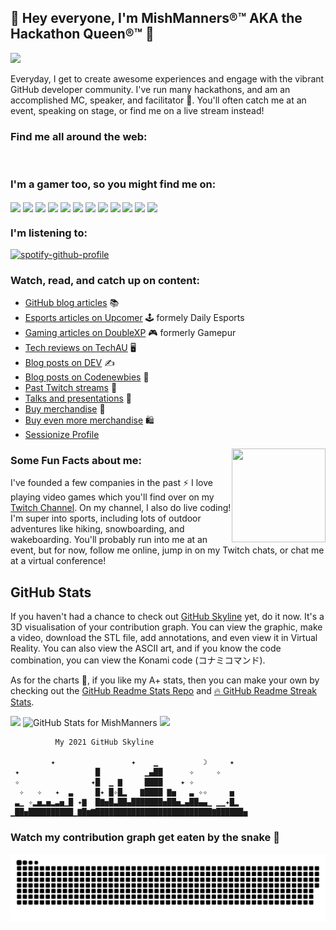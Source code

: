 ## 👋 Hey everyone, I'm MishManners®™ AKA the Hackathon Queen®™ 👋
<!--
**MishManners/MishManners** is a ✨ _special_ ✨ repository because its `README.md` (this file) appears on your GitHub profile -->

<!-- <img src=""> this is another way you can add in images -->

![](https://github.com/MishManners/MishManners/blob/master/MishManners%20Room%20animated.gif)

Everyday, I get to create awesome experiences and engage with the vibrant GitHub developer community. I've run many hackathons, and am an accomplished MC, speaker, and facilitator :microphone:. You'll often catch me at an event, speaking on stage, or find me on a live stream instead!

<!-- ![2021-08-10 20-43-14 2021-08-10 20_45_32](https://user-images.githubusercontent.com/36594527/131284497-24a6db5f-d86d-4548-81cc-fa6aa186892c.gif) -->

### Find me all around the web:

<p align="left">
<a href="http://twitter.com/MishManners" target="blank"><img align="center" src="https://github.com/mishmanners/MishManners/blob/master/socials/twitter%20(2).png" title = "Twitter" alt="" height="30" /></a>
<a href="http://linkedin.com/in/mishmanners" target="blank"><img align="center" src="https://github.com/mishmanners/MishManners/blob/master/socials/transparent-Linkedin-logo-icon.png" alt="" height="30" /></a>
<a href="http://instagram.com/mishmanners" target="blank"><img align="center" src="https://github.com/mishmanners/MishManners/blob/master/socials/instagram.png" alt="" height="30" /></a>
<a href="http://twitch.tv/MishManners" target="blank"><img align="center" src="https://github.com/mishmanners/MishManners/blob/master/socials/twitch.png" alt="" height="30" /></a>
<a href="http://youtube.com/c/MishManners" target="blank"><img align="center" src="https://github.com/mishmanners/MishManners/blob/master/socials/youtube.png" alt="" height="30" /></a>
<a href="http://mishmanners.com" target="blank"><img align="center" src="https://github.com/mishmanners/MishManners/blob/master/socials/chrome.png" alt="" height="30" /></a>
<a href="https://hackathongoddess.wordpress.com/" target="blank"><img align="center" src="https://github.com/mishmanners/MishManners/blob/master/socials/chrome.png" alt="" height="30" /></a>
<a href="https://dev.to/mishmanners" target="blank"><img align="center" src="https://github.com/mishmanners/MishManners/blob/master/socials/devto.png" alt="" height="30" /></a>
</p>

<!-- TODO add in the rest of the URLs here -->
### I'm a gamer too, so you might find me on:
<a href="https://discordapp.com/invite/f4NFzFt" target="blank"><img align="center" src="https://github.com/mishmanners/MishManners/blob/master/Game%20Icons/discord.png" height="30" /></a>
<a href=" " target="blank"><img align="center" src="https://github.com/mishmanners/MishManners/blob/master/Game%20Icons/ESO.png" height="30" /></a> 
<a href=" " target="blank"><img align="center" src="https://github.com/mishmanners/MishManners/blob/master/Game%20Icons/Epic.png" height="30" /></a> 
<a href=" " target="blank"><img align="center" src="https://github.com/mishmanners/MishManners/blob/master/Game%20Icons/LoL.png" height="30" /></a>
<a href=" " target="blank"><img align="center" src="https://github.com/mishmanners/MishManners/blob/master/Game%20Icons/Battlenet.png" height="30" /></a>
<a href=" " target="blank"><img align="center" src="https://github.com/mishmanners/MishManners/blob/master/Game%20Icons/Xbox.png" height="30" /></a> 
<a href=" " target="blank"><img align="center" src="https://github.com/mishmanners/MishManners/blob/master/Game%20Icons/PS.png" height="30" /></a> 
<a href="" target="blank"><img align="center" src="https://github.com/mishmanners/MishManners/blob/master/Game%20Icons/PoGo.png" height="30" /></a> 
<a href="" target="blank"><img align="center" src="https://github.com/mishmanners/MishManners/blob/master/Game%20Icons/Shadowverse.png" height="30" /></a> 
<a href="" target="blank"><img align="center" src="https://github.com/mishmanners/MishManners/blob/master/Game%20Icons/Steam.png" height="30" /></a>
<a href="" target="blank"><img align="center" src="https://github.com/mishmanners/MishManners/blob/master/Game%20Icons/Switch.png" height="30" /></a>
<a href="" target="blank"><img align="center" src="https://github.com/mishmanners/MishManners/blob/master/Game%20Icons/arena.png" height="30" /></a>

### I'm listening to:

[![spotify-github-profile](https://spotify-github-profile.vercel.app/api/view?uid=22a52oj3e5hnylnh2ua2e6loy&cover_image=true&theme=novatorem&bar_color=24b6f5&bar_color_cover=false)](https://github.com/kittinan/spotify-github-profile)
<!--
- [Twitter](http://twitter.com/MishManners) :bird:
- [Instagram](http://instagram.com/mishmanners) 📸
- [Twitch](http://twitch.tv/MishManners) 📺 
- [LinkedIn](http://linkedin.com/in/mishmanners) 👩‍💻
- [YouTube](http://youtube.com/c/MishManners) 📽 
- [MishManners®™ website](http://mishmanners.com) 🌐 
- [Hackathon Queen®™ blog](https://hackathongoddess.wordpress.com/) 🌐
-->

### Watch, read, and catch up on content:
- [GitHub blog articles](https://github.blog/author/mishmanners/) :books:
- [Esports articles on Upcomer](https://www.upcomer.com/author/michelle-mannering/) 🕹️ formely Daily Esports
- [Gaming articles on DoubleXP](https://doublexp.com/author/michelle-mannering) 🎮 formerly Gamepur
- [Tech reviews on TechAU](https://techau.com.au/author/mmannering/) 🖥️
- [Blog posts on DEV](https://dev.to/mishmanners) ✍️
- [Blog posts on Codenewbies](https://community.codenewbie.org/mishmanners) 💽
- [Past Twitch streams](https://www.twitch.tv/mishmanners/videos?filter=highlights&sort=time) 🎥
- [Talks and presentations](https://michellemannering.wordpress.com/recorded-presentations/) 📣
- [Buy merchandise](https://merch.streamelements.com/mishmanners/) 🛒
- [Buy even more merchandise](https://www.redbubble.com/people/MishManners/shop) 🛍️
- [Sessionize Profile](https://sessionize.com/mishmanners/)

<img align="right" width="150" height="150" src="https://github.com/MishManners/MishManners/blob/master/My-OctocatsShortest.gif"></a>
### Some Fun Facts about me:
I've founded a few companies in the past :zap: I love playing video games which you'll find over on my [Twitch Channel](http://twitch.tv/MishManners). On my channel, I also do live coding! I'm super into sports, including lots of outdoor adventures like hiking, snowboarding, and wakeboarding. You'll probably run into me at an event, but for now, follow me online, jump in on my Twitch chats, or chat me at a virtual conference!

## GitHub Stats

If you haven't had a chance to check out [GitHub Skyline](https://skyline.github.com/) yet, do it now. It's a 3D visualisation of your contribution graph. You can view the graphic, make a video, download the STL file, add annotations, and even view it in Virtual Reality. You can also view the ASCII art, and if you know the code combination, you can view the Konami code (コナミコマンド).

As for the charts 🥧, if you like my A+ stats, then you can make your own by checking out the [GitHub Readme Stats Repo](https://github.com/anuraghazra/github-readme-stats) and [🔥 GitHub Readme Streak Stats](https://github-readme-streak-stats.herokuapp.com/demo/).

<img src="https://github.com/MishManners/MishManners/blob/master/ezgif-4-5370f601a9b3.gif" width="700">

<img src="https://github-readme-stats.vercel.app/api?username=mishmanners&show_icons=true&include_all_commits=true&count_private=true&theme=jolly&layout=compact" alt="GitHub Stats for MishManners" width="700">

<img src="https://github-readme-streak-stats.herokuapp.com?user=MishManners&theme=jolly" width="700">

```ascii    
          My 2021 GitHub Skyline          

         ✦                 ✦    ▁          ☽     ✦   
 ✦                 █          ▁▄██      ✧     ✧      
 ✧                ✦█  ▁ ▇     ████    ✦ ✧            
  ✧   ✧   ✦  ▃     █✦ █✧█▂   ▇████ ▇▅   ▃ ✧✧     ▅   
 ▃▁ ✧▂▅▂▅▂▃▅▁█ ✦▇  █▇▅█▃██▄███████▅██▅▂▄██▄▄▁ ▁▁✦█▂  
▁██▅██████████▁▇█▆▇██████████████████████████▇██████▅

```
<!--
``` 
          @mishmanners' 2020 GitHub Skyline          

     ✦            ✦    ✦    ✦ ▁               ✧  ✦   
                         ▁    █        ▃          █  
 ✧    ✦             ▇    █    █✦  ☽ ▂▄ █ ▇       ✧█  
  ▆  ✧   ▄ ✧  ▆ ▄   █    █ ▄  █ ▂✦▄ ██▆█ █        █  
  █▅▃▃▁ ▁█ ▃▃▅█▆█▃▃▅█▅▃ ▃█▃█▃▃█▅█▅█▆████▃█ ▃✧▅▃ ▃ █▁ 
▁▁█████▅██▅████████████▅██████████████████▅█▁██▅█▁██▁

```
--!>
<!-- [![trophy](https://github-profile-trophy.vercel.app/?username=mishmanners&theme=radical)](https://github.com/ryo-ma/github-profile-trophy) ONLY if I want to show the trophy things here -->

### Watch my contribution graph get eaten by the snake 🐍

<!-- platane/snk works, it just puts it on a new branch -->
![mishmanners snake gif](https://github.com/mishmanners/MishManners/blob/output/github-contribution-grid-snake.svg)

